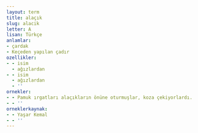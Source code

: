 ```yaml
---
layout: term
title: alaçık
slug: alacik
letter: A
lisan: Türkçe
anlamlar:
- çardak
- Keçeden yapılan çadır
ozellikler:
- - isim
  - ağızlardan
- - isim
  - ağızlardan
  - ''
ornekler:
- - Pamuk ırgatları alaçıkların önüne oturmuşlar, koza çekiyorlardı.
- - ''
orneklerkaynak:
- - Yaşar Kemal
- - ''
---
```

